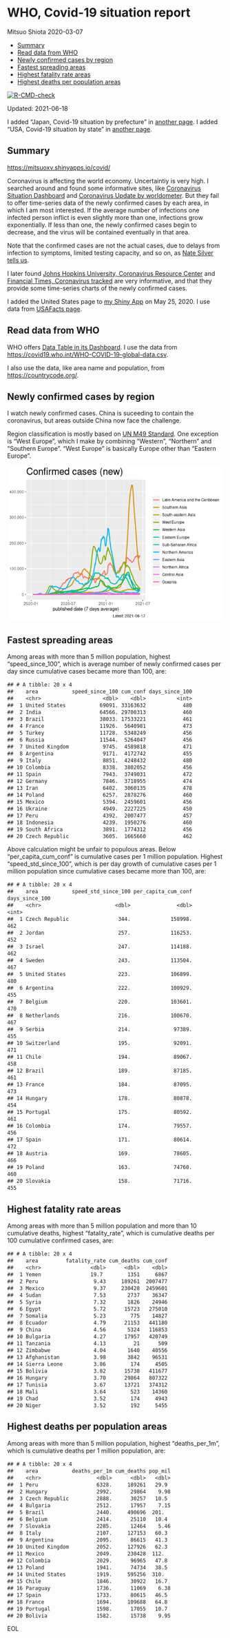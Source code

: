 WHO, Covid-19 situation report
================
Mitsuo Shiota
2020-03-07

-   [Summary](#summary)
-   [Read data from WHO](#read-data-from-who)
-   [Newly confirmed cases by region](#newly-confirmed-cases-by-region)
-   [Fastest spreading areas](#fastest-spreading-areas)
-   [Highest fatality rate areas](#highest-fatality-rate-areas)
-   [Highest deaths per population
    areas](#highest-deaths-per-population-areas)

<!-- badges: start -->

[![R-CMD-check](https://github.com/mitsuoxv/covid/workflows/R-CMD-check/badge.svg)](https://github.com/mitsuoxv/covid/actions)
<!-- badges: end -->

Updated: 2021-06-18

I added “Japan, Covid-19 situation by prefecture” in [another
page](Japan.md). I added “USA, Covid-19 situation by state” in [another
page](USA.md).

## Summary

<https://mitsuoxv.shinyapps.io/covid/>

Coronavirus is affecting the world economy. Uncertaintiy is very high. I
searched around and found some informative sites, like [Coronavirus
Situation
Dashboard](https://who.maps.arcgis.com/apps/opsdashboard/index.html#/c88e37cfc43b4ed3baf977d77e4a0667)
and [Coronavirus Update by
worldometer](https://www.worldometers.info/coronavirus/). But they fail
to offer time-series data of the newly confirmed cases by each area, in
which I am most interested. If the average number of infections one
infected person inflict is even slightly more than one, infections grow
exponentially. If less than one, the newly confirmed cases begin to
decrease, and the virus will be contained eventually in that area.

Note that the confirmed cases are not the actual cases, due to delays
from infection to symptoms, limited testing capacity, and so on, as
[Nate Silver tells
us](https://fivethirtyeight.com/features/coronavirus-case-counts-are-meaningless/).

I later found [Johns Hopkins University, Coronavirus Resource
Center](https://coronavirus.jhu.edu/) and [Financial Times, Coronavirus
tracked](https://www.ft.com/content/a26fbf7e-48f8-11ea-aeb3-955839e06441)
are very informative, and that they provide some time-series charts of
the newly confirmed cases.

I added the United States page to [my Shiny
App](https://mitsuoxv.shinyapps.io/covid/) on May 25, 2020. I use data
from [USAFacts
page](https://usafacts.org/visualizations/coronavirus-covid-19-spread-map/).

## Read data from WHO

WHO offers [Data Table in its Dashboard](https://covid19.who.int/table).
I use the data from
<https://covid19.who.int/WHO-COVID-19-global-data.csv>.

I also use the data, like area name and population, from
<https://countrycode.org/>.

## Newly confirmed cases by region

I watch newly confirmed cases. China is suceeding to contain the
coronavirus, but areas outside China now face the challenge.

Region classification is mostly based on [UN M49
Standard](https://unstats.un.org/unsd/methodology/m49/). One exception
is “West Europe”, which I make by combining “Western”, “Northern” and
“Southern Europe”. “West Europe” is basically Europe other than “Eastern
Europe”.

![](README_files/figure-gfm/chart-1.png)<!-- -->

## Fastest spreading areas

Among areas with more than 5 million population, highest
“speed\_since\_100”, which is average number of newly confirmed cases
per day since cumulative cases became more than 100, are:

    ## # A tibble: 20 x 4
    ##    area           speed_since_100 cum_conf days_since_100
    ##    <chr>                    <dbl>    <dbl>          <int>
    ##  1 United States           69091. 33163632            480
    ##  2 India                   64566. 29700313            460
    ##  3 Brazil                  38033. 17533221            461
    ##  4 France                  11926.  5640981            473
    ##  5 Turkey                  11728.  5348249            456
    ##  6 Russia                  11544.  5264047            456
    ##  7 United Kingdom           9745.  4589818            471
    ##  8 Argentina                9171.  4172742            455
    ##  9 Italy                    8851.  4248432            480
    ## 10 Colombia                 8338.  3802052            456
    ## 11 Spain                    7943.  3749031            472
    ## 12 Germany                  7846.  3718955            474
    ## 13 Iran                     6402.  3060135            478
    ## 14 Poland                   6257.  2878276            460
    ## 15 Mexico                   5394.  2459601            456
    ## 16 Ukraine                  4949.  2227225            450
    ## 17 Peru                     4392.  2007477            457
    ## 18 Indonesia                4239.  1950276            460
    ## 19 South Africa             3891.  1774312            456
    ## 20 Czech Republic           3605.  1665660            462

Above calculation might be unfair to populous areas. Below
“per\_capita\_cum\_conf” is cumulative cases per 1 million population.
Highest “speed\_std\_since\_100”, which is per day growth of cumulative
cases per 1 million population since cumulative cases became more than
100, are:

    ## # A tibble: 20 x 4
    ##    area           speed_std_since_100 per_capita_cum_conf days_since_100
    ##    <chr>                        <dbl>               <dbl>          <int>
    ##  1 Czech Republic                344.             158998.            462
    ##  2 Jordan                        257.             116253.            452
    ##  3 Israel                        247.             114188.            462
    ##  4 Sweden                        243.             113504.            467
    ##  5 United States                 223.             106899.            480
    ##  6 Argentina                     222.             100929.            455
    ##  7 Belgium                       220.             103601.            470
    ##  8 Netherlands                   216.             100670.            467
    ##  9 Serbia                        214.              97389.            455
    ## 10 Switzerland                   195.              92091.            471
    ## 11 Chile                         194.              89067.            458
    ## 12 Brazil                        189.              87185.            461
    ## 13 France                        184.              87095.            473
    ## 14 Hungary                       178.              80878.            454
    ## 15 Portugal                      175.              80592.            461
    ## 16 Colombia                      174.              79557.            456
    ## 17 Spain                         171.              80614.            472
    ## 18 Austria                       169.              78605.            466
    ## 19 Poland                        163.              74760.            460
    ## 20 Slovakia                      158.              71716.            455

## Highest fatality rate areas

Among areas with more than 5 million population and more than 10
cumulative deaths, highest “fatality\_rate”, which is cumulative deaths
per 100 cumulative confirmed cases, are:

    ## # A tibble: 20 x 4
    ##    area         fatality_rate cum_deaths cum_conf
    ##    <chr>                <dbl>      <dbl>    <dbl>
    ##  1 Yemen                19.7        1351     6867
    ##  2 Peru                  9.43     189261  2007477
    ##  3 Mexico                9.37     230428  2459601
    ##  4 Sudan                 7.53       2737    36347
    ##  5 Syria                 7.32       1826    24946
    ##  6 Egypt                 5.72      15723   275010
    ##  7 Somalia               5.23        775    14827
    ##  8 Ecuador               4.79      21153   441180
    ##  9 China                 4.56       5324   116853
    ## 10 Bulgaria              4.27      17957   420749
    ## 11 Tanzania              4.13         21      509
    ## 12 Zimbabwe              4.04       1640    40556
    ## 13 Afghanistan           3.98       3842    96531
    ## 14 Sierra Leone          3.86        174     4505
    ## 15 Bolivia               3.82      15738   411677
    ## 16 Hungary               3.70      29864   807322
    ## 17 Tunisia               3.67      13721   374312
    ## 18 Mali                  3.64        523    14360
    ## 19 Chad                  3.52        174     4943
    ## 20 Niger                 3.52        192     5455

## Highest deaths per population areas

Among areas with more than 5 million population, highest
“deaths\_per\_1m”, which is cumulative deaths per 1 million population,
are:

    ## # A tibble: 20 x 4
    ##    area           deaths_per_1m cum_deaths pop_mil
    ##    <chr>                  <dbl>      <dbl>   <dbl>
    ##  1 Peru                   6328.     189261   29.9 
    ##  2 Hungary                2992.      29864    9.98
    ##  3 Czech Republic         2888.      30257   10.5 
    ##  4 Bulgaria               2512.      17957    7.15
    ##  5 Brazil                 2440.     490696  201.  
    ##  6 Belgium                2414.      25110   10.4 
    ##  7 Slovakia               2285.      12464    5.46
    ##  8 Italy                  2107.     127153   60.3 
    ##  9 Argentina              2095.      86615   41.3 
    ## 10 United Kingdom         2052.     127926   62.3 
    ## 11 Mexico                 2049.     230428  112.  
    ## 12 Colombia               2029.      96965   47.8 
    ## 13 Poland                 1941.      74734   38.5 
    ## 14 United States          1919.     595256  310.  
    ## 15 Chile                  1846.      30922   16.7 
    ## 16 Paraguay               1736.      11069    6.38
    ## 17 Spain                  1733.      80615   46.5 
    ## 18 France                 1694.     109688   64.8 
    ## 19 Portugal               1598.      17055   10.7 
    ## 20 Bolivia                1582.      15738    9.95

EOL
